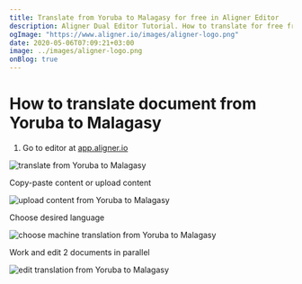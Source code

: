 ```yaml
---
title: Translate from Yoruba to Malagasy for free in Aligner Editor
description: Aligner Dual Editor Tutorial. How to translate for free from Yoruba to Malagasy. Aligner is multilingual document management platform. 
ogImage: "https://www.aligner.io/images/aligner-logo.png"
date: 2020-05-06T07:09:21+03:00
image: ../images/aligner-logo.png
onBlog: true
---
```


# How to translate document from Yoruba to Malagasy

1. Go to editor at [app.aligner.io](https://app.aligner.io "Aligner App web page")

![translate from Yoruba to Malagasy](../aligner-blank-editor.png "translate from Yoruba to Malagasy")

Copy-paste content or upload content

![upload content from Yoruba to Malagasy](../aligner-uploaded-document.png "upload content from Yoruba to Malagasy")

Choose desired language

![choose machine translation from Yoruba to Malagasy](../aligner-language-dropdown.png "choose machine translation from Yoruba to Malagasy")

Work and edit 2 documents in parallel

![edit translation from Yoruba to Malagasy](../aligner-double-sitded-editor.png "edit translation from Yoruba to Malagasy")

